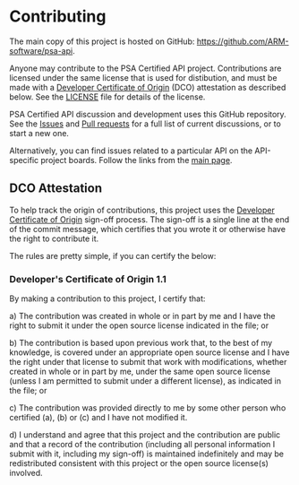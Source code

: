 <!--
SPDX-FileCopyrightText: Copyright 2022 Arm Limited and/or its affiliates <open-source-office@arm.com>
SPDX-License-Identifier: CC-BY-SA-4.0
-->

# Contributing

The main copy of this project is hosted on GitHub: https://github.com/ARM-software/psa-api.

Anyone may contribute to the PSA Certified API project. Contributions are licensed under the same license that is used for distibution, and must be made with a [Developer Certificate of Origin][DCO] (DCO) attestation as described below. See the [LICENSE][license] file for details of the license.

PSA Certified API discussion and development uses this GitHub repository. See the [Issues][issues] and [Pull requests][prs] for a full list of current discussions, or to start a new one.

Alternatively, you can find issues related to a particular API on the API-specific project boards. Follow the links from the [main page][spec-list].

## DCO Attestation

To help track the origin of contributions, this project uses the [Developer Certificate of Origin][DCO] sign-off process. The sign-off is a single line at the end of the commit message, which certifies that you wrote it or otherwise have the right to contribute it.

The rules are pretty simple, if you can certify the below:

### Developer's Certificate of Origin 1.1

By making a contribution to this project, I certify that:

a) The contribution was created in whole or in part by me and I
   have the right to submit it under the open source license
   indicated in the file; or

b) The contribution is based upon previous work that, to the best
   of my knowledge, is covered under an appropriate open source
   license and I have the right under that license to submit that
   work with modifications, whether created in whole or in part
   by me, under the same open source license (unless I am
   permitted to submit under a different license), as indicated
   in the file; or

c) The contribution was provided directly to me by some other
   person who certified (a), (b) or (c) and I have not modified
   it.

d) I understand and agree that this project and the contribution
   are public and that a record of the contribution (including all
   personal information I submit with it, including my sign-off) is
   maintained indefinitely and may be redistributed consistent with
   this project or the open source license(s) involved.

[license]:      LICENSE.md
[DCO]:          https://developercertificate.org/
[issues]:       https://github.com/arm-software/psa-api/issues
[prs]:          https://github.com/arm-software/psa-api/pulls
[spec-list]:    https://github.com/ARM-software/psa-api#specifications
